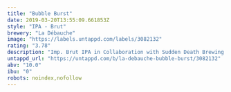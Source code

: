 ```yaml
---
title: "Bubble Burst"
date: 2019-03-20T13:55:09.661853Z
style: "IPA - Brut"
brewery: "La Débauche"
image: "https://labels.untappd.com/labels/3082132"
rating: "3.78"
description: "Imp. Brut IPA in Collaboration with Sudden Death Brewing. Hops: Citra, Mosaic and Nelson Sauvin"
untappd_url: "https://untappd.com/b/la-debauche-bubble-burst/3082132"
abv: "10.0"
ibu: "0"
robots: noindex,nofollow
---
```

